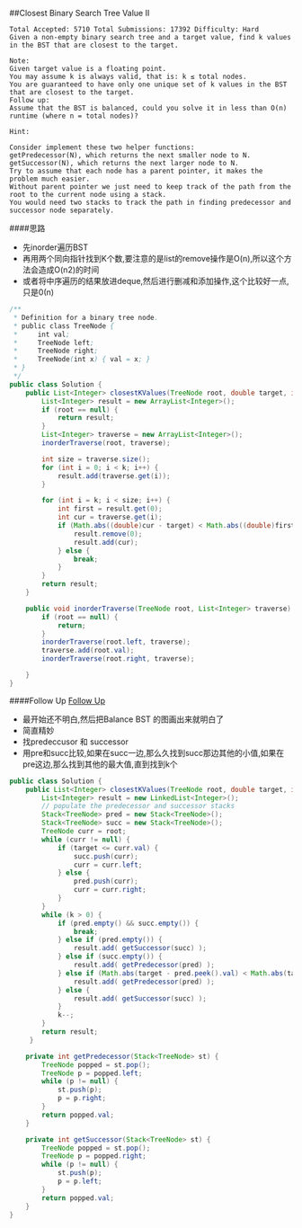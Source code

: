 ##Closest Binary Search Tree Value II

	Total Accepted: 5710 Total Submissions: 17392 Difficulty: Hard
	Given a non-empty binary search tree and a target value, find k values in the BST that are closest to the target.

	Note:
	Given target value is a floating point.
	You may assume k is always valid, that is: k ≤ total nodes.
	You are guaranteed to have only one unique set of k values in the BST that are closest to the target.
	Follow up:
	Assume that the BST is balanced, could you solve it in less than O(n) runtime (where n = total nodes)?

	Hint:

	Consider implement these two helper functions:
	getPredecessor(N), which returns the next smaller node to N.
	getSuccessor(N), which returns the next larger node to N.
	Try to assume that each node has a parent pointer, it makes the problem much easier.
	Without parent pointer we just need to keep track of the path from the root to the current node using a stack.
	You would need two stacks to track the path in finding predecessor and successor node separately.

####思路
- 先inorder遍历BST
- 再用两个同向指针找到K个数,要注意的是list的remove操作是O(n),所以这个方法会造成O(n2)的时间
- 或者将中序遍历的结果放进deque,然后进行删减和添加操作,这个比较好一点,只是0(n)

```java
/**
 * Definition for a binary tree node.
 * public class TreeNode {
 *     int val;
 *     TreeNode left;
 *     TreeNode right;
 *     TreeNode(int x) { val = x; }
 * }
 */
public class Solution {
    public List<Integer> closestKValues(TreeNode root, double target, int k) {
        List<Integer> result = new ArrayList<Integer>();
        if (root == null) {
            return result;
        }
        List<Integer> traverse = new ArrayList<Integer>();
        inorderTraverse(root, traverse);

        int size = traverse.size();
        for (int i = 0; i < k; i++) {
            result.add(traverse.get(i));
        }

        for (int i = k; i < size; i++) {
            int first = result.get(0);
            int cur = traverse.get(i);
            if (Math.abs((double)cur - target) < Math.abs((double)first - target)) {
                result.remove(0);
                result.add(cur);
            } else {
                break;
            }
        }
        return result;
    }

    public void inorderTraverse(TreeNode root, List<Integer> traverse) {
        if (root == null) {
            return;
        }
        inorderTraverse(root.left, traverse);
        traverse.add(root.val);
        inorderTraverse(root.right, traverse);

    }
}
```

####Follow Up
[Follow Up](https://leetcode.com/discuss/71820/java-5ms-iterative-following-hint-o-klogn-time-and-space)
- 最开始还不明白,然后把Balance BST 的图画出来就明白了
- 简直精妙
- 找predeccusor 和 successor
- 用pre和succ比较,如果在succ一边,那么久找到succ那边其他的小值,如果在pre这边,那么找到其他的最大值,直到找到k个

```java
public class Solution {
    public List<Integer> closestKValues(TreeNode root, double target, int k) {
        List<Integer> result = new LinkedList<Integer>();
        // populate the predecessor and successor stacks
        Stack<TreeNode> pred = new Stack<TreeNode>();
        Stack<TreeNode> succ = new Stack<TreeNode>();
        TreeNode curr = root;
        while (curr != null) {
            if (target <= curr.val) {
                succ.push(curr);
                curr = curr.left;
            } else {
                pred.push(curr);
                curr = curr.right;
            }
        }
        while (k > 0) {
            if (pred.empty() && succ.empty()) {
                break;
            } else if (pred.empty()) {
                result.add( getSuccessor(succ) );
            } else if (succ.empty()) {
                result.add( getPredecessor(pred) );
            } else if (Math.abs(target - pred.peek().val) < Math.abs(target - succ.peek().val)) {
                result.add( getPredecessor(pred) );
            } else {
                result.add( getSuccessor(succ) );
            }
            k--;
        }
        return result;
     }

    private int getPredecessor(Stack<TreeNode> st) {
        TreeNode popped = st.pop();
        TreeNode p = popped.left;
        while (p != null) {
            st.push(p);
            p = p.right;
        }
        return popped.val;
    }

    private int getSuccessor(Stack<TreeNode> st) {
        TreeNode popped = st.pop();
        TreeNode p = popped.right;
        while (p != null) {
            st.push(p);
            p = p.left;
        }
        return popped.val;
    }
}
```
